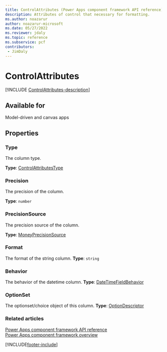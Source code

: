 ```yaml
---
title: ControlAttributes (Power Apps component framework API reference) | Microsoft Docs
description: Attributes of control that necessary for formatting.
ms.author: noazarur
author: noazarur-microsoft
ms.date: 05/27/2022
ms.reviewer: jdaly
ms.topic: reference
ms.subservice: pcf
contributors:
 - JimDaly
---
```


# ControlAttributes

[!INCLUDE [ControlAttributes-description](includes/controlattributes-description.md)]

## Available for

Model-driven and canvas apps

## Properties

### Type

The column type.

**Type**: [ControlAttributesType](ControlAttributesType.md)

### Precision

The precision of the column.

**Type**: `number`

### PrecisionSource

The precision source of the column.

**Type**: [MoneyPrecisionSource](./moneyprecisionsource.md)

### Format

The format of the string column.
**Type**: `string`

### Behavior

The behavior of the datetime column.
**Type**: [DateTimeFieldBehavior](./DateTimeFieldBehavior.md)

### OptionSet

The optionset/choice object of this column.
**Type**: [OptionDescriptor](./optiondescriptor.md)

### Related articles

[Power Apps component framework API reference](../reference/index.md)<br/>
[Power Apps component framework overview](../overview.md)

[!INCLUDE[footer-include](../../../includes/footer-banner.md)]
